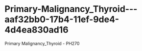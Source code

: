 # Primary-Malignancy_Thyroid---aaf32bb0-17b4-11ef-9de4-4d4ea830ad16
Primary Malignancy_Thyroid - PH270
